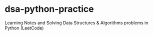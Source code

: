 # dsa-python-practice
Learning Notes and Solving Data Structures &amp; Algorithms problems in Python (LeetCode)
